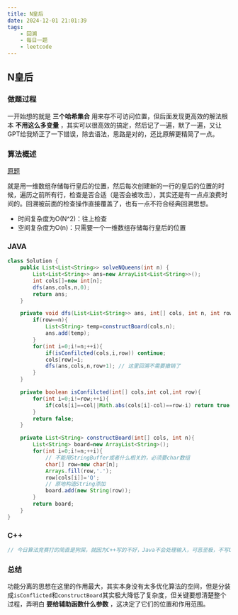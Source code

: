 ```yaml
---
title: N皇后
date: 2024-12-01 21:01:39
tags:
    - 回溯
    - 每日一题
    - leetcode
---
```


<script type="text/javascript"
src="http://cdn.mathjax.org/mathjax/latest/MathJax.js?config=TeX-AMS-MML_HTMLorMML">
</script>


## N皇后
### 做题过程
一开始想的就是 **三个哈希集合** 用来存不可访问位置，但后面发现更高效的解法根本 **不用这么多变量** ，其实可以很高效的搞定，然后记了一遍，默了一遍，又让GPT给我矫正了一下错误，除去语法，思路是对的，还比原解更精简了一点。

### 算法概述
[原题](https://leetcode.cn/problems/n-queens/description/)

就是用一维数组存储每行皇后的位置，然后每次创建新的一行的皇后的位置的时候，遍历之前所有行，检查是否合适（是否会被攻击），其实还是有一点点浪费时间的。回溯被前面的检查操作直接覆盖了，也有一点不符合经典回溯思想。
- 时间复杂度为O(N^2)：往上检查
- 空间复杂度为O(n)：只需要一个一维数组存储每行皇后的位置

### JAVA
```java
class Solution {
    public List<List<String>> solveNQueens(int n) {
        List<List<String>> ans=new ArrayList<List<String>>();
        int cols[]=new int[n];
        dfs(ans,cols,n,0);
        return ans;
    }

    private void dfs(List<List<String>> ans, int[] cols, int n, int row){
        if(row==n){
            List<String> temp=constructBoard(cols,n);
            ans.add(temp);
        }
        for(int i=0;i!=n;++i){
            if(isConfilcted(cols,i,row)) continue;
            cols[row]=i;
            dfs(ans,cols,n,row+1); // 这里回溯不需要撤销了
        }
    }

    private boolean isConfilcted(int[] cols,int col,int row){
        for(int i=0;i!=row;++i){
            if(cols[i]==col||Math.abs(cols[i]-col)==row-i) return true;
        }
        return false;
    }

    private List<String> constructBoard(int[] cols, int n){
        List<String> board=new ArrayList<String>();
        for(int i=0;i!=n;++i){
            // 不能用StringBuffer或者什么相关的，必须要char数组
            char[] row=new char[n];
            Arrays.fill(row,'.');
            row[cols[i]]='Q';
            // 原地构造String添加
            board.add(new String(row));
        }
        return board;
    }
}
```

### C++
```c++
// 今日算法竞赛打的简直是狗屎，就因为C++写的不好，Java不会处理输入，可恶至极，不写C++了
```

### 总结
功能分离的思想在这里的作用最大，其实本身没有太多优化算法的空间，但是分装成`isConflicted`和`constructBoard`其实极大降低了复杂度，但关键要想清楚整个过程，弄明白 **要给辅助函数什么参数** ，这决定了它们的位置和作用范围。